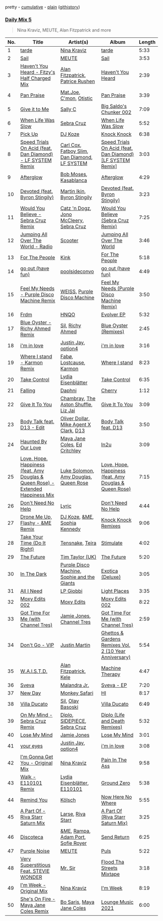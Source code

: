 pretty - [cumulative](/playlists/cumulative/Daily%20Mix%205.md) - [plain](/playlists/plain/37i9dQZF1E36TO0q54WsJv) ([githistory](https://github.githistory.xyz/vitokorn/spotify-playlist-archive/blob/master/playlists/plain/37i9dQZF1E36TO0q54WsJv))

### [Daily Mix 5](https://open.spotify.com/playlist/37i9dQZF1E36TO0q54WsJv)

> Nina Kraviz, MEUTE, Alan Fitzpatrick and more

| No. | Title | Artist(s) | Album | Length |
|---|---|---|---|---|
| 1 | [tarde](https://open.spotify.com/track/5LrkoYgRaJlKpTQdo2E53X) | [Nina Kraviz](https://open.spotify.com/artist/1oZmFNkGAT93yD1xX4vTRE) | [tarde](https://open.spotify.com/album/0TxChFGfPF0i3lieCwXCVI) | 5:33 |
| 2 | [Sail](https://open.spotify.com/track/6AXDGcFeNcBvwsk4NRIASB) | [MEUTE](https://open.spotify.com/artist/1z5xbcOeFRQXBVDpvRPh8H) | [Sail](https://open.spotify.com/album/6J9f8CcMhwFZVDGuz6gFU2) | 3:53 |
| 3 | [Haven't You Heard - Fitzy's Half Charged Mix](https://open.spotify.com/track/1b0e8KK2tIgMkT2tub9M93) | [Alan Fitzpatrick](https://open.spotify.com/artist/40JyDxGqtYSowWYT2jaive), [Patrice Rushen](https://open.spotify.com/artist/1mNnxxnPfHQDOkFjnZmdkc) | [Haven't You Heard](https://open.spotify.com/album/5vJAPCAVezRH826izLGTeD) | 2:39 |
| 4 | [Pan Praise](https://open.spotify.com/track/5q4w3k1G7KsfvcIpy4bTIy) | [Mat.Joe](https://open.spotify.com/artist/38jpuy3yt3QIxQ8Fn1HTeJ), [C'mon](https://open.spotify.com/artist/6x4QkA6MiOZx0uWMOa8394), [Otistic](https://open.spotify.com/artist/6i6sCJwxvOeJWWivhbaRUd) | [Pan Praise](https://open.spotify.com/album/7wsoc61gQw7IyJ5pDTG026) | 3:39 |
| 5 | [Give it to Me](https://open.spotify.com/track/6H2pxSiSTzSheYZydk7VZw) | [Sally C](https://open.spotify.com/artist/3AkVHCDEo2WuaVtMglFfN8) | [Big Saldo's Chunker 002](https://open.spotify.com/album/6RquqCIzJ6Ay9A4HzoHRMX) | 7:09 |
| 6 | [When Life Was Slow](https://open.spotify.com/track/0SY2jdFDFlaBDTSOZcRP9M) | [Sebra Cruz](https://open.spotify.com/artist/2OaoLYNZqzNVMM4H7KL5ye) | [When Life Was Slow](https://open.spotify.com/album/5gcMcVwQ0DyDrHcXYBV5oy) | 5:52 |
| 7 | [Pick Up](https://open.spotify.com/track/5YzBL3vkQnp3JbeDRRSbSQ) | [DJ Koze](https://open.spotify.com/artist/1kR99O4MgSTasyeJh8UFCg) | [Knock Knock](https://open.spotify.com/album/0sT4nyNxsvGNQr1O8OR83O) | 6:38 |
| 8 | [Speed Trials On Acid (feat. Dan Diamond) - LF SYSTEM Remix](https://open.spotify.com/track/22ex3jj1Iiym4nT1ikmnNE) | [Carl Cox](https://open.spotify.com/artist/19SmlbABtI4bXz864MLqOS), [Fatboy Slim](https://open.spotify.com/artist/4Y7tXHSEejGu1vQ9bwDdXW), [Dan Diamond](https://open.spotify.com/artist/2MXl3PpdGGUqQNgfboIImS), [LF SYSTEM](https://open.spotify.com/artist/0HxX6imltnNXJyQhu4nsiO) | [Speed Trials On Acid (feat. Dan Diamond) [LF SYSTEM Remix]](https://open.spotify.com/album/0n4uX4f6dVUlvd5at2wezx) | 3:03 |
| 9 | [Afterglow](https://open.spotify.com/track/2Ftoh82TZBdd5VduEm8T44) | [Bob Moses](https://open.spotify.com/artist/6LHsnRBUYhFyt01PdKXAF5), [Kasablanca](https://open.spotify.com/artist/297Z0teiCkp5s9eneWROpI) | [Afterglow](https://open.spotify.com/album/6pBEgtzvrTzF2KWiMzhkGm) | 4:29 |
| 10 | [Devoted (feat. Byron Stingily)](https://open.spotify.com/track/6f6BSEmjqw43GVwTrArNgU) | [Martin Ikin](https://open.spotify.com/artist/7DhdJhd6DrxeJlUajwttd1), [Byron Stingily](https://open.spotify.com/artist/3EoFVszwsvsw0Cr7b4ncaD) | [Devoted (feat. Byron Stingily)](https://open.spotify.com/album/29PMM8dX5U81KHvVWnxYnr) | 3:23 |
| 11 | [Would You Believe - Sebra Cruz Remix](https://open.spotify.com/track/2GDv0JkU43qIil7S6J26bH) | [Catz 'n Dogz](https://open.spotify.com/artist/5tYqFEuFELxnJZgGmmsfSh), [Jono McCleery](https://open.spotify.com/artist/23usQJ95w7f95tnN4MJEgy), [Sebra Cruz](https://open.spotify.com/artist/2OaoLYNZqzNVMM4H7KL5ye) | [Would You Believe (Sebra Cruz Remix)](https://open.spotify.com/album/59uwtgJQhIAB0do0UvI3dA) | 7:25 |
| 12 | [Jumping All Over The World - Radio](https://open.spotify.com/track/4Vspm8Q9YaSG5CXULeuRQD) | [Scooter](https://open.spotify.com/artist/0HlxL5hisLf59ETEPM3cUA) | [Jumping All Over The World](https://open.spotify.com/album/2R21HaIxHOW2oWTMfHTUWG) | 3:46 |
| 13 | [For The People](https://open.spotify.com/track/2ykXU2kmtVhlinar4QMGh0) | [Kink](https://open.spotify.com/artist/6yCdWsTDt4Dmb5GMZd5QLb) | [For The People](https://open.spotify.com/album/6T8fHDM3RgTUAhKbKPYwDJ) | 5:18 |
| 14 | [go out (have fun)](https://open.spotify.com/track/01mMx8ViEOid31PnwZ3cOE) | [poolsideconvo](https://open.spotify.com/artist/2LSEjxlLwKF2YelaT0kiQJ) | [go out (have fun)](https://open.spotify.com/album/039W354luAPKVOYy4M0mVH) | 4:49 |
| 15 | [Feel My Needs - Purple Disco Machine Remix](https://open.spotify.com/track/3RiRFyvasDtAv8n0AQUKFG) | [WEISS](https://open.spotify.com/artist/0FBRY66KVaAiddGVefikLB), [Purple Disco Machine](https://open.spotify.com/artist/2WBJQGf1bT1kxuoqziH5g4) | [Feel My Needs (Purple Disco Machine Remix)](https://open.spotify.com/album/6mNS1Ud3X58uDBksuGAlAQ) | 3:50 |
| 16 | [Frdm](https://open.spotify.com/track/5B0cPZgtgVfQAxlMWn8hqD) | [HNQO](https://open.spotify.com/artist/6pkEHKolF0GKjOdbbIEuUg) | [Evolver EP](https://open.spotify.com/album/5nOETkGz2Phgp3VbLxcjSR) | 5:32 |
| 17 | [Blue Oyster - Richy Ahmed Remix](https://open.spotify.com/track/7ECEohkTnGEnJT8SHOSePd) | [Sil](https://open.spotify.com/artist/4HEcMaypM7cqYg0Mx9rBZa), [Richy Ahmed](https://open.spotify.com/artist/1ac5NUFh98sMs0DGX4xlSt) | [Blue Oyster (Remixes)](https://open.spotify.com/album/6P1xK3c6F8HPskXT4ceRIX) | 2:45 |
| 18 | [i'm in love](https://open.spotify.com/track/2mZZ6auslmDuBAiA6hYU4r) | [Justin Jay](https://open.spotify.com/artist/5k5eiijuHxrGwXp2Pz37GZ), [option4](https://open.spotify.com/artist/2X9xHtIaiUPaMG3jRwsQEO) | [i'm in love](https://open.spotify.com/album/4Xoe35l555OtaZqzov6pQW) | 3:16 |
| 19 | [Where I stand - Karmon Remix](https://open.spotify.com/track/649LaABb6G29NNkge0lxzg) | [Fabø](https://open.spotify.com/artist/6PDdu3G4eK1brXt0gN8f6D), [Lostcause](https://open.spotify.com/artist/0I1rHf0aXxcHJT63hMsEmk), [Karmon](https://open.spotify.com/artist/5D23i7SCIXNP6GRHte99Md) | [Where I stand](https://open.spotify.com/album/6CyBMI6MnQOnxc2mPJyZ4w) | 8:23 |
| 20 | [Take Control](https://open.spotify.com/track/46fX3aVE9eDg0daJ1fVHlg) | [Lydia Eisenblätter](https://open.spotify.com/artist/0qmGyz5mPEgQagdqRZDaVs) | [Take Control](https://open.spotify.com/album/7jqLt4gaXdio0wcTJjTSjV) | 6:35 |
| 21 | [Falling](https://open.spotify.com/track/79FEKK0AZpiQoC2KejLQ4k) | [Daphni](https://open.spotify.com/artist/4nhvb6x9ZhPiYCzrHDNia9) | [Cherry](https://open.spotify.com/album/0cmEfkFvLVgKhLIUgGhRG5) | 1:12 |
| 22 | [Give It To You](https://open.spotify.com/track/3zNDj8uZ6Zyb0uiGpZEmns) | [Chambray](https://open.spotify.com/artist/4FUZzDnu4gBue46G99hesO), [The Aston Shuffle](https://open.spotify.com/artist/4Jv9I6DAbcjDa8HGFAjv94), [Liz Jai](https://open.spotify.com/artist/1kyBecQyUJlx1KdvSaumJo) | [Give It To You](https://open.spotify.com/album/2TAeN53pMNI1MaoJQNJAFn) | 3:09 |
| 23 | [Body Talk feat. D13 - Edit](https://open.spotify.com/track/5PH0kWx7dK6XMjxDJJzEVX) | [Oliver Dollar](https://open.spotify.com/artist/38Z7dMMVB0YYbKn4fDYNz3), [Mike Agent X Clark](https://open.spotify.com/artist/2khZmUiKOYCIIjniMfair6), [D13](https://open.spotify.com/artist/5zP8WS8lSDfUBZrEwAoWBN) | [Body Talk feat. D13](https://open.spotify.com/album/7feGTiic0vabGd7DbgdxOk) | 3:50 |
| 24 | [Haunted By Our Love](https://open.spotify.com/track/5N0RBV2JMncppVOPlaKeLk) | [Maya Jane Coles](https://open.spotify.com/artist/6TshTCYwh9ySzOO6Jy4Ux2), [Ed Critchley](https://open.spotify.com/artist/5iBJ8x1RjoZHw3ZNygo241) | [In2u](https://open.spotify.com/album/2HchqvKKMQXQP2O54SIy92) | 3:09 |
| 25 | [Love. Hope. Happiness (feat. Amy Douglas & Queen Rose) - Extended Happiness Mix](https://open.spotify.com/track/5OdfeFS5fvNDXkw4nxkR7r) | [Luke Solomon](https://open.spotify.com/artist/25CzLz5CINIKfN2r2bcl11), [Amy Douglas](https://open.spotify.com/artist/6lm52aALA9NKQv1ChQmSBr), [Queen Rose](https://open.spotify.com/artist/4ffLGz2xBwZ8DELkCT0T4h) | [Love. Hope. Happiness (feat. Amy Douglas & Queen Rose)](https://open.spotify.com/album/7wcfm8pkMLdGFnO7fcBfgK) | 7:15 |
| 26 | [Don't Need No Help](https://open.spotify.com/track/6rpuXaJTE7A0sMeliwM1ul) | [Lyric](https://open.spotify.com/artist/4YOr4jXlrBof5DTU1KDafk) | [Don't Need No Help](https://open.spotify.com/album/4dPkr3vWLOG0AZdWSXtczr) | 4:44 |
| 27 | [Drone Me Up, Flashy - &ME Remix](https://open.spotify.com/track/6iNhl5IcRJfm3F42plOPA4) | [DJ Koze](https://open.spotify.com/artist/1kR99O4MgSTasyeJh8UFCg), [&ME](https://open.spotify.com/artist/5mIowAJMp7RKNheelruV5z), [Sophia Kennedy](https://open.spotify.com/artist/1bQat2UgYwJAsNOrZxcfa5) | [Knock Knock Remixes](https://open.spotify.com/album/2juRFnVLI1Zo3BlVXIa7T4) | 9:06 |
| 28 | [Take Your Time (Do It Right)](https://open.spotify.com/track/7u9nhfv7QGJuKFg9LbCysv) | [Tensnake](https://open.spotify.com/artist/75nC6MXUalYZSOd7OfNkwq), [Teira](https://open.spotify.com/artist/3M6tK86Oc9mTbCH2kw3RWh) | [Stimulate](https://open.spotify.com/album/2G52gPPh0xnOCjbcHRJv4e) | 4:02 |
| 29 | [The Future](https://open.spotify.com/track/0h6AQvafbql4sIFYfoAcuv) | [Tim Taylor (UK)](https://open.spotify.com/artist/3qbyTCx7gPGp4KcxJDgkSQ) | [The Future](https://open.spotify.com/album/1Od4Pq4r6RBsWYseDFGroj) | 5:20 |
| 30 | [In The Dark](https://open.spotify.com/track/0k5RQGviUoEt78mfqI3wDV) | [Purple Disco Machine](https://open.spotify.com/artist/2WBJQGf1bT1kxuoqziH5g4), [Sophie and the Giants](https://open.spotify.com/artist/4FrXHrpbDLNyO3pbVv8RmF) | [Exotica (Deluxe)](https://open.spotify.com/album/24SuLVhTS9iDvnH3fh0gms) | 3:05 |
| 31 | [All I Need](https://open.spotify.com/track/0neoGRJaj0mr72NOHQhNZe) | [LP Giobbi](https://open.spotify.com/artist/3oKnyRhYWzNsTiss5n4Z1J) | [Light Places](https://open.spotify.com/album/5k3OoQgNSIK8dt0WhRRKku) | 3:35 |
| 32 | [Moxy Edits 002](https://open.spotify.com/track/0Gu9F4ot64Ow1wI01PG3dh) | [Moxy Edits](https://open.spotify.com/artist/3SGhL82phnYh9XBuSp0Wew) | [Moxy Edits 002](https://open.spotify.com/album/5kyQxrqxqjJm4aODEnPxai) | 8:22 |
| 33 | [Got Time For Me (with Channel Tres)](https://open.spotify.com/track/3YQNUCe3btF2wUQpzfaodu) | [Jamie Jones](https://open.spotify.com/artist/4admDxmnri5Zco0xYrJ0ji), [Channel Tres](https://open.spotify.com/artist/4cUkGQyhLFqKHBtL58HYVp) | [Got Time For Me (with Channel Tres)](https://open.spotify.com/album/02YZvXUwPEvxb0YLdI7oEk) | 2:59 |
| 34 | [Don't Go - VIP](https://open.spotify.com/track/0LrutNhlLnx0ddQPSJlQi8) | [Justin Martin](https://open.spotify.com/artist/4FN8WHqUbwkd97WEjoCu7B) | [Ghettos & Gardens Remixes Vol. 2 (10 Year Anniversary)](https://open.spotify.com/album/3sV2qjuaf4c8qm1OivBCph) | 5:54 |
| 35 | [W.A.I.S.T.D.](https://open.spotify.com/track/0KjvA6MIVlrKUqUC6iSAs6) | [Alan Fitzpatrick](https://open.spotify.com/artist/40JyDxGqtYSowWYT2jaive), [Kele](https://open.spotify.com/artist/0LsO2x5E0KNdMxkWh0EmE0) | [Machine Therapy](https://open.spotify.com/album/21Twm2qUPVJBVyjJInnNbY) | 4:47 |
| 36 | [Sveva](https://open.spotify.com/track/4P3f1NsDOD7lBAlIBmUZwQ) | [Malandra Jr.](https://open.spotify.com/artist/7KgVyMfGnLuYLLbftkfVNQ) | [Sveva - EP](https://open.spotify.com/album/1JDIUjveSIkGjS9FDndalN) | 7:20 |
| 37 | [New Day](https://open.spotify.com/track/2I4x1VUdVy6HEH50Mr53Ad) | [Monkey Safari](https://open.spotify.com/artist/5zovXI5By2gUhdr7EByjLa) | [HI](https://open.spotify.com/album/1w8HTBenAX5NyBQaG3q1UK) | 8:17 |
| 38 | [Villa Ducato](https://open.spotify.com/track/7psuU7w3kjDJfhXgmJlcB7) | [Sil](https://open.spotify.com/artist/4HEcMaypM7cqYg0Mx9rBZa), [Olav Basoski](https://open.spotify.com/artist/6FyRbuLLpPFzeI63apcfLi) | [Villa Ducato](https://open.spotify.com/album/4jyxRhcsGh5tBGoCb2XvpG) | 6:49 |
| 39 | [On My Mind - Sebra Cruz Remix](https://open.spotify.com/track/6AoSs0Dw2tlcW2gdPM8xUh) | [Diplo](https://open.spotify.com/artist/5fMUXHkw8R8eOP2RNVYEZX), [SIDEPIECE](https://open.spotify.com/artist/5czbzNZZfWpyFgZyfT3Mkk), [Sebra Cruz](https://open.spotify.com/artist/2OaoLYNZqzNVMM4H7KL5ye) | [Diplo (Life and Death Remixes)](https://open.spotify.com/album/2upODwjr88W3EhHghbEtDv) | 5:32 |
| 40 | [Lose My Mind](https://open.spotify.com/track/5cJZzpcqdwkUvD2f88wcgS) | [Jamie Jones](https://open.spotify.com/artist/4admDxmnri5Zco0xYrJ0ji) | [Lose My Mind](https://open.spotify.com/album/4lSzteItXYPqDJNTMOVnX6) | 3:01 |
| 41 | [your eyes](https://open.spotify.com/track/5IAKVMq1wLpSpqDkPrVSJT) | [Justin Jay](https://open.spotify.com/artist/5k5eiijuHxrGwXp2Pz37GZ), [option4](https://open.spotify.com/artist/2X9xHtIaiUPaMG3jRwsQEO) | [i'm in love](https://open.spotify.com/album/4Xoe35l555OtaZqzov6pQW) | 3:08 |
| 42 | [I'm Gonna Get You - Original Mix](https://open.spotify.com/track/4RYmmMjtP3XsG3s4gWwHqE) | [Nina Kraviz](https://open.spotify.com/artist/1oZmFNkGAT93yD1xX4vTRE) | [Pain In The Ass](https://open.spotify.com/album/2l263dfPVQ4prf1z2cwqbz) | 9:58 |
| 43 | [Walk - E110101 Remix](https://open.spotify.com/track/3ymIY8mF7lKdS5KCL3Oj6w) | [Lydia Eisenblätter](https://open.spotify.com/artist/0qmGyz5mPEgQagdqRZDaVs), [E110101](https://open.spotify.com/artist/0UvlBATBeEg6N2asVY2LtL) | [Ground Zero](https://open.spotify.com/album/08hAPG9EXzHav6A29wR799) | 5:38 |
| 44 | [Remind You](https://open.spotify.com/track/3p6sOH6NixTgRTDnDTLkHX) | [Kölsch](https://open.spotify.com/artist/2D9Oe8R9UhbMvFAsMJpXj0) | [Now Here No Where](https://open.spotify.com/album/2PIN5JlqhdClGkTsvauX36) | 5:55 |
| 45 | [A Part Of - Riva Starr Saturn Mix](https://open.spotify.com/track/6T0cqi5DxO1sf5B3EnKD9b) | [Larse](https://open.spotify.com/artist/44VYaq2KjuU7hFvtD4Darm), [Riva Starr](https://open.spotify.com/artist/1TRFAJu3Cw64APToZaGk9D) | [A Part Of (Riva Starr Saturn Mix)](https://open.spotify.com/album/0keRdPavYT0cY7sY6Lfry6) | 3:25 |
| 46 | [Discoteca](https://open.spotify.com/track/35rfoLVPIPftGJcoZzwn9T) | [&ME](https://open.spotify.com/artist/5mIowAJMp7RKNheelruV5z), [Rampa](https://open.spotify.com/artist/08jywfUS0hp8XYlYs0cvz8), [Adam Port](https://open.spotify.com/artist/2loEsOijJ6XiGzWYFXMIRk), [Sofie Royer](https://open.spotify.com/artist/2P2BXSc0Wxpf10Fpno38rl) | [Send Return](https://open.spotify.com/album/3EIYsOioUOBlxSf2tMpGsU) | 6:25 |
| 47 | [Purple Noise](https://open.spotify.com/track/0PkwtUYZiNpGtbkVYZkvMZ) | [MEUTE](https://open.spotify.com/artist/1z5xbcOeFRQXBVDpvRPh8H) | [Puls](https://open.spotify.com/album/5x7HlzUrvG4KxSrGjDEcBO) | 5:22 |
| 48 | [Very Superstitious Feat. STEVIE WONDER](https://open.spotify.com/track/6TohUnULX11xowOJFPlShh) | [Mr. Sir](https://open.spotify.com/artist/0F4auaxdcESYFWTanGMF9C) | [Flood Tha Streets Mixtape](https://open.spotify.com/album/0iHj1Q3azLiBhwjNgzbE0f) | 3:18 |
| 49 | [I'm Week - Original Mix](https://open.spotify.com/track/2pY0HzAC4cqrD76Y0iahVv) | [Nina Kraviz](https://open.spotify.com/artist/1oZmFNkGAT93yD1xX4vTRE) | [I'm Week](https://open.spotify.com/album/2qF3LODWs67oODVfTnyvwy) | 8:19 |
| 50 | [She's On Fire - Maya Jane Coles Remix](https://open.spotify.com/track/28K4oUwFuYQhh1D3rsNPfc) | [Bo Saris](https://open.spotify.com/artist/5iFyVnPvgc3b4bduxnqn6l), [Maya Jane Coles](https://open.spotify.com/artist/6TshTCYwh9ySzOO6Jy4Ux2) | [Lounge Music 2021](https://open.spotify.com/album/67BcgvrPhiMFsMNfSmnlUf) | 6:00 |